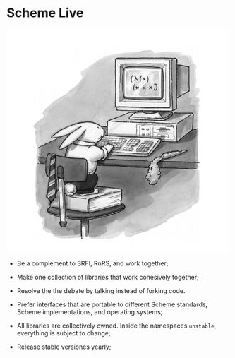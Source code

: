 # Scheme Live

![A bunny in front of a computer coding LISP](https://raw.githubusercontent.com/scheme-live/live/hello-schemer/lisp-bunny.png)

- Be a complement to SRFI, RnRS, and work together;

- Make one collection of libraries that work cohesively together;

- Resolve the the debate by talking instead of forking code.

- Prefer interfaces that are portable to different Scheme standards,
  Scheme implementations, and operating systems;

- All libraries are collectively owned. Inside the namespaces
  `unstable`, everything is subject to change;

- Release stable versiones yearly;
